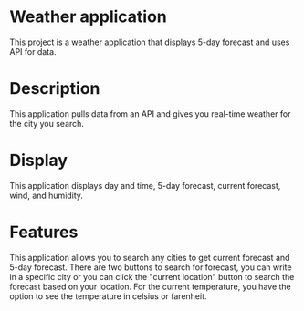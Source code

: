# Weather application

This project is a weather application that displays 5-day forecast and uses API for data.

# Description

This application pulls data from an API and gives you real-time weather for the city you search.

# Display

This application displays day and time, 5-day forecast, current forecast, wind, and humidity.

# Features

This application allows you to search any cities to get current forecast and 5-day forecast. There are two buttons to search for forecast, you can write in a specific city or you can click the "current location" button to search the forecast based on your location. For the current temperature, you have the option to see the temperature in celsius or farenheit.
